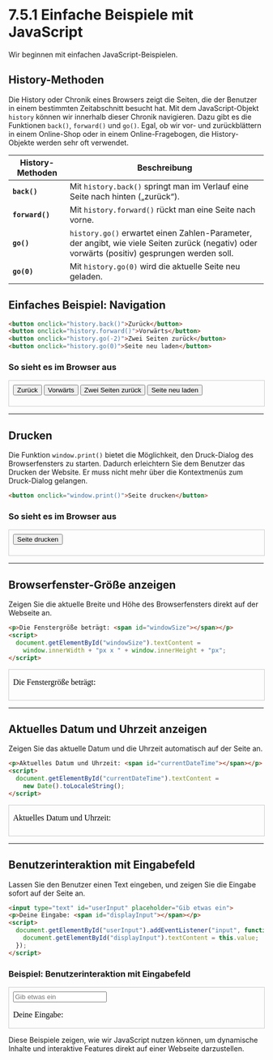 # 7.5.1 Einfache Beispiele mit JavaScript

Wir beginnen mit einfachen JavaScript-Beispielen.

## History-Methoden

Die History oder Chronik eines Browsers zeigt die Seiten, die der Benutzer in einem bestimmten Zeitabschnitt besucht hat. Mit dem JavaScript-Objekt `history` können wir innerhalb dieser Chronik navigieren. Dazu gibt es die Funktionen `back()`, `forward()` und `go()`. Egal, ob wir vor- und zurückblättern in einem Online-Shop oder in einem Online-Fragebogen, die History-Objekte werden sehr oft verwendet.

| **History-Methoden**  | **Beschreibung**                                                                                 |
|------------------------|-------------------------------------------------------------------------------------------------|
| **`back()`**           | Mit `history.back()` springt man im Verlauf eine Seite nach hinten („zurück“).                 |
| **`forward()`**        | Mit `history.forward()` rückt man eine Seite nach vorne.                                      |
| **`go()`**             | `history.go()` erwartet einen Zahlen-Parameter, der angibt, wie viele Seiten zurück (negativ) oder vorwärts (positiv) gesprungen werden soll. |
| **`go(0)`**            | Mit `history.go(0)` wird die aktuelle Seite neu geladen.                                       |

## Einfaches Beispiel: Navigation

```html linenums="1"
<button onclick="history.back()">Zurück</button>
<button onclick="history.forward()">Vorwärts</button>
<button onclick="history.go(-2)">Zwei Seiten zurück</button>
<button onclick="history.go(0)">Seite neu laden</button>
```

### So sieht es im Browser aus

<iframe id="history-example" 
        style="width: 100%; height: 50px; border: 1px solid #ccc;" 
        srcdoc="
<!DOCTYPE html>
<html lang='de'>
<head>
  <meta charset='UTF-8'>
  <title>History Methoden</title>
</head>
<body>
  <button onclick='history.back()'>Zurück</button>
  <button onclick='history.forward()'>Vorwärts</button>
  <button onclick='history.go(-2)'>Zwei Seiten zurück</button>
  <button onclick='history.go(0)'>Seite neu laden</button>
</body>
</html>
">
</iframe>


---

## Drucken

Die Funktion `window.print()` bietet die Möglichkeit, den Druck-Dialog des Browserfensters zu starten. Dadurch erleichtern Sie dem Benutzer das Drucken der Website. Er muss nicht mehr über die Kontextmenüs zum Druck-Dialog gelangen.

```html linenums="1"
<button onclick="window.print()">Seite drucken</button>
```

### So sieht es im Browser aus

<iframe id="print-example" 
        style="width: 100%; height: 50px; border: 1px solid #ccc;" 
        srcdoc="
<!DOCTYPE html>
<html lang='de'>
<head>
  <meta charset='UTF-8'>
  <title>Druckfunktion</title>
</head>
<body>
  <button onclick='window.print()'>Seite drucken</button>
</body>
</html>
">
</iframe>


---


## Browserfenster-Größe anzeigen
Zeigen Sie die aktuelle Breite und Höhe des Browserfensters direkt auf der Webseite an.

```html linenums="1"
<p>Die Fenstergröße beträgt: <span id="windowSize"></span></p>
<script>
  document.getElementById("windowSize").textContent = 
    window.innerWidth + "px x " + window.innerHeight + "px";
</script>
```

<iframe id="window-size-example" 
        style="width: 100%; height: 60px; border: 1px solid #ccc;" 
        srcdoc="
<!DOCTYPE html>
<html lang='de'>
<head>
  <meta charset='UTF-8'>
  <title>Fenstergröße</title>
</head>
<body>
  <p>Die Fenstergröße beträgt: <span id='windowSize'></span></p>
  <script>
    document.getElementById('windowSize').textContent = 
      window.innerWidth + 'px x ' + window.innerHeight + 'px';
  </script>
</body>
</html>
">
</iframe>

---

## Aktuelles Datum und Uhrzeit anzeigen
Zeigen Sie das aktuelle Datum und die Uhrzeit automatisch auf der Seite an.

```html linenums="1"
<p>Aktuelles Datum und Uhrzeit: <span id="currentDateTime"></span></p>
<script>
  document.getElementById("currentDateTime").textContent = 
    new Date().toLocaleString();
</script>
```

<iframe id="date-time-example" 
        style="width: 100%; height: 60px; border: 1px solid #ccc;" 
        srcdoc="
<!DOCTYPE html>
<html lang='de'>
<head>
  <meta charset='UTF-8'>
  <title>Datum und Uhrzeit</title>
</head>
<body>
  <p>Aktuelles Datum und Uhrzeit: <span id='currentDateTime'></span></p>
  <script>
    document.getElementById('currentDateTime').textContent = new Date().toLocaleString();
  </script>
</body>
</html>
">
</iframe>


---

## Benutzerinteraktion mit Eingabefeld
Lassen Sie den Benutzer einen Text eingeben, und zeigen Sie die Eingabe sofort auf der Seite an.

```html linenums="1"
<input type="text" id="userInput" placeholder="Gib etwas ein">
<p>Deine Eingabe: <span id="displayInput"></span></p>
<script>
  document.getElementById("userInput").addEventListener("input", function() {
    document.getElementById("displayInput").textContent = this.value;
  });
</script>
```

### Beispiel: Benutzerinteraktion mit Eingabefeld

<iframe id="user-input-example" 
        style="width: 100%; height: 80px; border: 1px solid #ccc;" 
        srcdoc="
<!DOCTYPE html>
<html lang='de'>
<head>
  <meta charset='UTF-8'>
  <title>Eingabefeld</title>
</head>
<body>
  <input type='text' id='userInput' placeholder='Gib etwas ein'>
  <p>Deine Eingabe: <span id='displayInput'></span></p>
  <script>
    document.getElementById('userInput').addEventListener('input', function() {
      document.getElementById('displayInput').textContent = this.value;
    });
  </script>
</body>
</html>
">
</iframe>


Diese Beispiele zeigen, wie wir JavaScript nutzen können, um dynamische Inhalte und interaktive Features direkt auf einer Webseite darzustellen.



